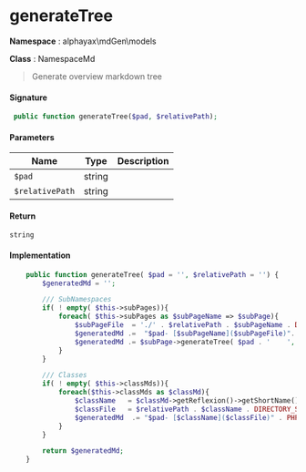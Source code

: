 
# generateTree

**Namespace**  : alphayax\mdGen\models

**Class** : NamespaceMd


> Generate overview markdown tree


#### Signature

```php
 public function generateTree($pad, $relativePath);
```

#### Parameters

| Name | Type | Description |
|---|---|---|
| `$pad` | string |  |
| `$relativePath` | string |  |

#### Return

    string 

#### Implementation

```php
    public function generateTree( $pad = '', $relativePath = '') {
        $generatedMd = '';

        /// SubNamespaces
        if( ! empty( $this->subPages)){
            foreach( $this->subPages as $subPageName => $subPage){
                $subPageFile  = './' . $relativePath . $subPageName . DIRECTORY_SEPARATOR . $subPage->getPageBfe();
                $generatedMd .=  "$pad- [$subPageName]($subPageFile)". PHP_EOL;
                $generatedMd .= $subPage->generateTree( $pad . '    ', $relativePath . $subPageName . DIRECTORY_SEPARATOR);
            }
        }

        /// Classes
        if( ! empty( $this->classMds)){
            foreach($this->classMds as $classMd){
                $className   = $classMd->getReflexion()->getShortName();
                $classFile   = $relativePath . $className . DIRECTORY_SEPARATOR . '__CLASS__.md';
                $generatedMd  .= "$pad- [$className]($classFile)" . PHP_EOL;
            }
        }

        return $generatedMd;
    }

```
